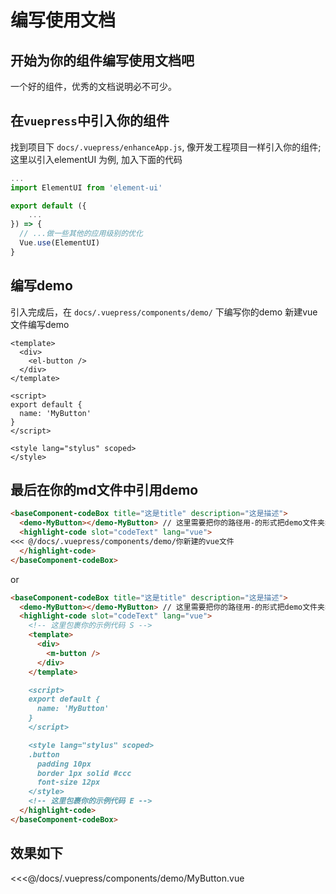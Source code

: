 # 编写使用文档

## 开始为你的组件编写使用文档吧
一个好的组件，优秀的文档说明必不可少。

## 在`vuepress`中引入你的组件
找到项目下 `docs/.vuepress/enhanceApp.js`, 像开发工程项目一样引入你的组件;
这里以引入elementUI 为例, 加入下面的代码
``` javascript
...
import ElementUI from 'element-ui'

export default ({
    ...
}) => {
  // ...做一些其他的应用级别的优化
  Vue.use(ElementUI)
}
```

## 编写demo
引入完成后，在 `docs/.vuepress/components/demo/` 下编写你的demo
新建vue文件编写demo
``` vue
<template>
  <div>
    <el-button />
  </div>
</template>

<script>
export default {
  name: 'MyButton'
}
</script>

<style lang="stylus" scoped>
</style>
```

## 最后在你的md文件中引用demo
``` md
<baseComponent-codeBox title="这是title" description="这是描述">
  <demo-MyButton></demo-MyButton> // 这里需要把你的路径用-的形式把demo文件夹名称拼接上
  <highlight-code slot="codeText" lang="vue">
<<< @/docs/.vuepress/components/demo/你新建的vue文件
  </highlight-code>
</baseComponent-codeBox>
```
or

``` md
<baseComponent-codeBox title="这是title" description="这是描述">
  <demo-MyButton></demo-MyButton> // 这里需要把你的路径用-的形式把demo文件夹名称拼接上
  <highlight-code slot="codeText" lang="vue">
    <!-- 这里包裹你的示例代码 S -->
    <template>
      <div>
        <m-button />
      </div>
    </template>

    <script>
    export default {
      name: 'MyButton'
    }
    </script>

    <style lang="stylus" scoped>
    .button
      padding 10px
      border 1px solid #ccc
      font-size 12px
    </style>
    <!-- 这里包裹你的示例代码 E -->
  </highlight-code>
</baseComponent-codeBox>
```


## 效果如下
<baseComponent-codeBox title="这是title" description="这是描述">
  <demo-MyButton></demo-MyButton>
  <highlight-code slot="codeText" lang="vue">
<<<@/docs/.vuepress/components/demo/MyButton.vue
  </highlight-code>
</baseComponent-codeBox>